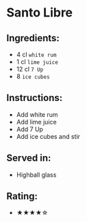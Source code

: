 # Santo Libre

## Ingredients:
- 4 cl `white rum`
- 1 cl `lime juice`
- 12 cl `7 Up`
- 8 `ice cubes`

## Instructions:
- Add white rum
- Add lime juice
- Add 7 Up
- Add ice cubes and stir

## Served in:
- Highball glass

## Rating:
- ★★★★☆